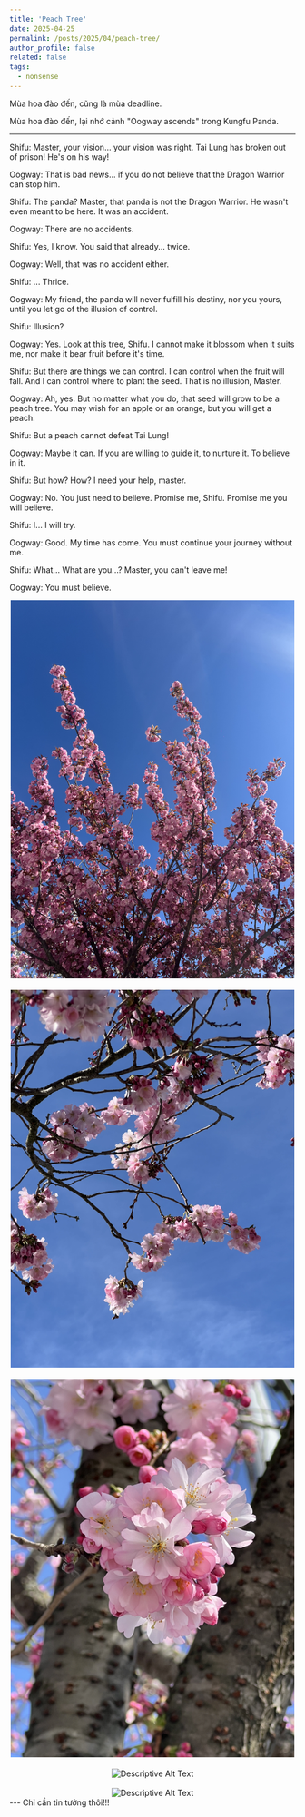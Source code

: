 ```yaml
---
title: 'Peach Tree'
date: 2025-04-25
permalink: /posts/2025/04/peach-tree/
author_profile: false
related: false
tags:
  - nonsense
---
```



Mùa hoa đào đến, cũng là mùa deadline.

Mùa hoa đào đến, lại nhớ cảnh "Oogway ascends" trong Kungfu Panda.

---
Shifu:
Master, your vision... your vision was right. Tai Lung has broken out of prison! He's on his way!

Oogway:
That is bad news... if you do not believe that the Dragon Warrior can stop him.

Shifu:
The panda? Master, that panda is not the Dragon Warrior. He wasn't even meant to be here. It was an accident.

Oogway:
There are no accidents.

Shifu:
Yes, I know. You said that already... twice.

Oogway:
Well, that was no accident either.

Shifu:
... Thrice.

Oogway:
My friend, the panda will never fulfill his destiny, nor you yours, until you let go of the illusion of control.

Shifu:
Illusion?

Oogway:
Yes. Look at this tree, Shifu. I cannot make it blossom when it suits me, nor make it bear fruit before it's time.

Shifu:
But there are things we can control. I can control when the fruit will fall. And I can control where to plant the seed. That is no illusion, Master. 

Oogway:
Ah, yes. But no matter what you do, that seed will grow to be a peach tree. You may wish for an apple or an orange, but you will get a peach.

Shifu:
But a peach cannot defeat Tai Lung!

Oogway:
Maybe it can. If you are willing to guide it, to nurture it. To believe in it.

Shifu:
But how? How? I need your help, master.

Oogway:
No. You just need to believe. Promise me, Shifu. Promise me you will believe.

Shifu:
I... I will try.

Oogway:
Good. My time has come. You must continue your journey without me.

Shifu:
What... What are you...? Master, you can't leave me!

Oogway:
You must believe.

<div style="text-align: center;">
  <img src="/images/peach-tree/IMG_6252.jpg" alt="Descriptive Alt Text" width="500">
</div>
<br>
<div style="text-align: center;">
  <img src="/images/peach-tree/IMG_5936.jpg" alt="Descriptive Alt Text" width="500">
</div>
<br>
<div style="text-align: center;">
  <img src="/images/peach-tree/IMG_5943.jpg" alt="Descriptive Alt Text" width="500">
</div>
<br>
<div style="text-align: center;">
  <img src="/images/peach-tree/IMG_4768.jpg" alt="Descriptive Alt Text" width="500">
</div>
<br>
<div style="text-align: center;">
  <img src="/images/peach-tree/IMG_6208.jpg" alt="Descriptive Alt Text" width="500">
</div>
---
Chỉ cần tin tưởng thôi!!!
